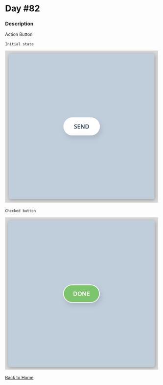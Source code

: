 # Day #82

### Description

Action Button

`Initial state`

<img src='./assets/image-final-1.png' width=500>

`Checked button`

<img src='./assets/image-final-2.png' width=500>

[Back to Home](..)
